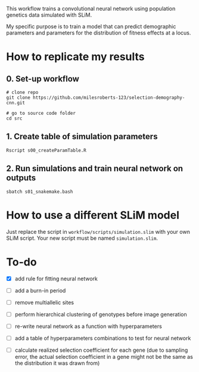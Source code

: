 This workflow trains a convolutional neural network using population genetics data simulated with SLiM. 

My specific purpose is to train a model that can predict demographic parameters and parameters for the distribution of fitness effects at a locus.

# How to replicate my results

## 0. Set-up workflow

```
# clone repo
git clone https://github.com/milesroberts-123/selection-demography-cnn.git

# go to source code folder
cd src
```

## 1. Create table of simulation parameters

`Rscript s00_createParamTable.R`

## 2. Run simulations and train neural network on outputs

`sbatch s01_snakemake.bash`

# How to use a different SLiM model

Just replace the script in `workflow/scripts/simulation.slim` with your own SLiM script. Your new script must be named `simulation.slim`.

# To-do

- [x] add rule for fitting neural network

- [ ] add a burn-in period

- [ ] remove multiallelic sites

- [ ] perform hierarchical clustering of genotypes before image generation

- [ ] re-write neural network as a function with hyperparameters

- [ ] add a table of hyperparameters combinations to test for neural network

- [ ] calculate realized selection coefficient for each gene (due to sampling error, the actual selection coefficient in a gene might not be the same as the distribution it was drawn from)



